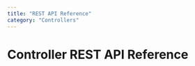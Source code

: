 ```yaml
---
title: "REST API Reference"
category: "Controllers"
---
```


# Controller REST API Reference

<swagger-ui />
